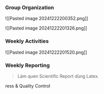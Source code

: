 ### Group Organization
![[Pasted image 20241222200352.png]]

![[Pasted image 20241222201326.png]]

### Weekly Activities
![[Pasted image 20241222201520.png]]


### Weekly Reporting
>Làm quen Scientific Report dùng Latex. 



























































































































ress & Quality Control

